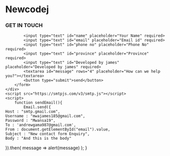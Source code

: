 # Newcodej
<!DOCTYPE html>
<html>
<head>
	<meta charset="utf-8">
	<meta name="viewport" content="width=device-width, initial-scale=1">
	<title>Contact form To Email Using JavaScript</title>
	<link rel="stylesheet" href="christiner.css">
</head>
<body>
	<div class="container">
		<form onsubmit="sendEmail(); reset(); return false;">
			<h3>GET IN TOUCH</h3>

			<input type="text" id="name" placeholder="Your Name" required>
			<input type="text" id="email" placeholder="Email id" required>
			<input type="text" id="phone no" placeholder="Phone No" required>
			<input type="text" id="province" placeholder="Province" required>
			<input type="text" id="Developed by james" placeholder="Developed by james" required>
			<textarea id="message" rows="4" placeholder="How can we help you?"></textarea>
			<button type="submit">send</button>
		</form>
	</div>
	<script src="https://smtpjs.com/v3/smtp.js"></script>
	<script>
		function sendEmail(){
			Email.send({
    Host : "smtp.gmail.com",
    Username : "mwajames185@gmail.com",
    Password : "Mwansa19",
    To : 'andrewgama987@gmail.com',
    From : document.getElementById("email").value,
    Subject : "New contact form Enquiry",
    Body : "And this is the body"
}).then(
  message => alert(message)
);
		}
	</script>

</body>
</html>
